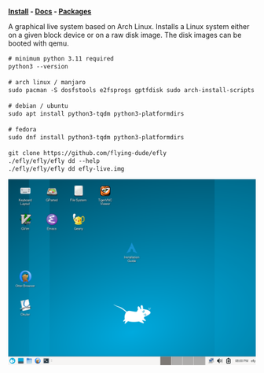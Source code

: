 **[Install](https://github.com/flying-dude/efly/blob/main/docs/README.md#install-efly-command-using-pkgbuild) -
[Docs](docs/README.md) - [Packages](https://github.com/flying-dude/curated-aur)**

A graphical live system based on Arch Linux.
Installs a Linux system either on a given block device or on a raw disk image.
The disk images can be booted with qemu.

```
# minimum python 3.11 required
python3 --version

# arch linux / manjaro
sudo pacman -S dosfstools e2fsprogs gptfdisk sudo arch-install-scripts

# debian / ubuntu
sudo apt install python3-tqdm python3-platformdirs

# fedora
sudo dnf install python3-tqdm python3-platformdirs

git clone https://github.com/flying-dude/efly
./efly/efly/efly dd --help
./efly/efly/efly dd efly-live.img
```

![Efly Linux Live](data/screenshot.png)
